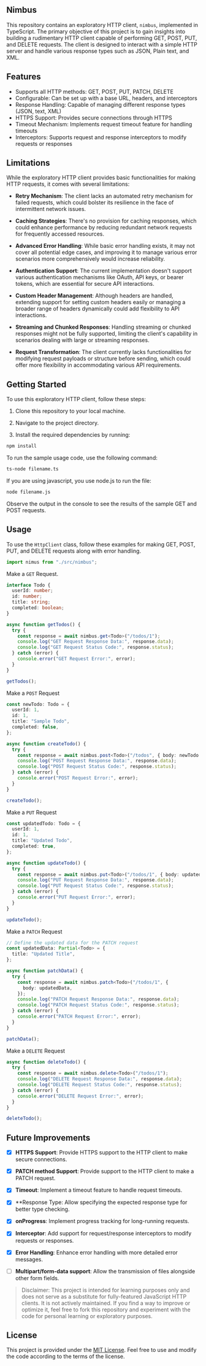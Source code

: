 ## Nimbus


This repository contains an exploratory HTTP client, `nimbus`, implemented in TypeScript. The primary objective of this project is to gain insights into building a rudimentary HTTP client capable of performing GET, POST, PUT, and DELETE requests. The client is designed to interact with a simple HTTP server and handle various response types such as JSON, Plain text, and XML.

## Features

- Supports all HTTP methods: GET, POST, PUT, PATCH, DELETE
- Configurable: Can be set up with a base URL, headers, and interceptors
- Response Handling: Capable of managing different response types (JSON, text, XML)
- HTTPS Support: Provides secure connections through HTTPS
- Timeout Mechanism: Implements request timeout feature for handling timeouts
- Interceptors: Supports request and response interceptors to modify requests or responses

## Limitations

While the exploratory HTTP client provides basic functionalities for making HTTP requests, it comes with several limitations:

- **Retry Mechanism**: The client lacks an automated retry mechanism for failed requests, which could bolster its resilience in the face of intermittent network issues.

- **Caching Strategies**: There's no provision for caching responses, which could enhance performance by reducing redundant network requests for frequently accessed resources.

- **Advanced Error Handling**: While basic error handling exists, it may not cover all potential edge cases, and improving it to manage various error scenarios more comprehensively would increase reliability.

- **Authentication Support**: The current implementation doesn't support various authentication mechanisms like OAuth, API keys, or bearer tokens, which are essential for secure API interactions.

- **Custom Header Management**: Although headers are handled, extending support for setting custom headers easily or managing a broader range of headers dynamically could add flexibility to API interactions.

- **Streaming and Chunked Responses**: Handling streaming or chunked responses might not be fully supported, limiting the client's capability in scenarios dealing with large or streaming responses.

- **Request Transformation**: The client currently lacks functionalities for modifying request payloads or structure before sending, which could offer more flexibility in accommodating various API requirements.

## Getting Started

To use this exploratory HTTP client, follow these steps:

1. Clone this repository to your local machine.

2. Navigate to the project directory.

3. Install the required dependencies by running:

```bash
npm install
```

To run the sample usage code, use the following command:

```sh
ts-node filename.ts
```
If you are using javascript, you use node.js to run the file:
```sh
node filename.js
```

Observe the output in the console to see the results of the sample GET and POST requests.

## Usage

To use the `HttpClient` class, follow these examples for making GET, POST, PUT, and DELETE requests along with error handling.

```typescript
import nimus from "./src/nimbus";
```

Make a `GET` Request.

```ts
interface Todo {
  userId: number;
  id: number;
  title: string;
  completed: boolean;
}

async function getTodos() {
  try {
    const response = await nimbus.get<Todo>("/todos/1");
    console.log("GET Request Response Data:", response.data);
    console.log("GET Request Status Code:", response.status);
  } catch (error) {
    console.error("GET Request Error:", error);
  }
}

getTodos();
```

Make a `POST` Request

```ts
const newTodo: Todo = {
  userId: 1,
  id: 1,
  title: "Sample Todo",
  completed: false,
};

async function createTodo() {
  try {
    const response = await nimbus.post<Todo>("/todos", { body: newTodo });
    console.log("POST Request Response Data:", response.data);
    console.log("POST Request Status Code:", response.status);
  } catch (error) {
    console.error("POST Request Error:", error);
  }
}

createTodo();
```

Make a `PUT` Request

```ts
const updatedTodo: Todo = {
  userId: 1,
  id: 1,
  title: "Updated Todo",
  completed: true,
};

async function updateTodo() {
  try {
    const response = await nimbus.put<Todo>("/todos/1", { body: updatedTodo });
    console.log("PUT Request Response Data:", response.data);
    console.log("PUT Request Status Code:", response.status);
  } catch (error) {
    console.error("PUT Request Error:", error);
  }
}

updateTodo();
```

Make a `PATCH` Request

```ts
// Define the updated data for the PATCH request
const updatedData: Partial<Todo> = {
  title: "Updated Title",
};

async function patchData() {
  try {
    const response = await nimbus.patch<Todo>("/todos/1", {
      body: updatedData,
    });
    console.log("PATCH Request Response Data:", response.data);
    console.log("PATCH Request Status Code:", response.status);
  } catch (error) {
    console.error("PATCH Request Error:", error);
  }
}

patchData();
```

Make a `DELETE` Request

```ts
async function deleteTodo() {
  try {
    const response = await nimbus.delete<Todo>("/todos/1");
    console.log("DELETE Request Response Data:", response.data);
    console.log("DELETE Request Status Code:", response.status);
  } catch (error) {
    console.error("DELETE Request Error:", error);
  }
}

deleteTodo();
```

## Future Improvements

- [x] **HTTPS Support**: Provide HTTPS support to the HTTP client to make secure connections.

- [x] **PATCH method Support**: Provide support to the HTTP client to make a PATCH request.

- [x] **Timeout**: Implement a timeout feature to handle request timeouts.

- [x] **Response Type: Allow specifying the expected response type for better type checking.

- [x] **onProgress**: Implement progress tracking for long-running requests.

- [x] **Interceptor**: Add support for request/response interceptors to modify requests or responses.

- [x] **Error Handling**: Enhance error handling with more detailed error messages.

- [ ] **Multipart/form-data support**: Allow the transmission of files alongside other form fields.

> Disclaimer: This project is intended for learning purposes only and does not serve as a substitute for fully-featured JavaScript HTTP clients. It is not actively maintained. If you find a way to improve or optimize it, feel free to fork this repository and experiment with the code for personal learning or exploratory purposes.

## License

This project is provided under the [MIT License](/LICENSE.md). Feel free to use and modify the code according to the terms of the license.
